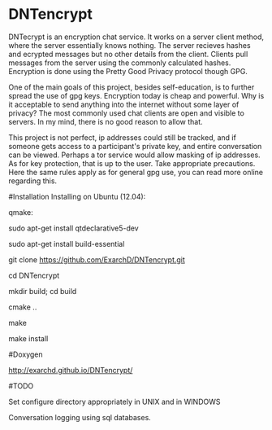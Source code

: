 # DNTencrypt

DNTecrypt is an encryption chat service. It works on a server client method, where the server essentially knows nothing. The server recieves hashes and ecrypted messages but no other details from the client. Clients pull messages from the server using the commonly calculated hashes. Encryption is done using the Pretty Good Privacy protocol though GPG. 

One of the main goals of this project, besides self-education, is to further spread the use of gpg keys. Encryption today is cheap and powerful. Why is it acceptable to send anything into the internet without some layer of privacy? The most commonly used chat clients are open and visible to servers. In my mind, there is no good reason to allow that.

This project is not perfect, ip addresses could still be tracked, and if someone gets access to a participant's private key, and entire conversation can be viewed. Perhaps a tor service would allow masking of ip addresses. As for key protection, that is up to the user. Take appropriate precautions. Here the same rules apply as for general gpg use, you can read more online regarding this. 


#Installation
Installing on Ubuntu (12.04):

qmake:

sudo apt-get install qtdeclarative5-dev

sudo apt-get install build-essential

git clone https://github.com/ExarchD/DNTencrypt.git

cd DNTencrypt

mkdir build; cd build

cmake ..

make

make install

#Doxygen

http://exarchd.github.io/DNTencrypt/


#TODO

Set configure directory appropriately in UNIX and in WINDOWS

Conversation logging using sql databases.
